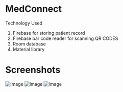 # MedConnect
Technology Used
1. Firebase for storing patient record
2. Firebase bar code reader for scanning QR CODES
3. Room database
4. Material library

# Screenshots
![image](https://user-images.githubusercontent.com/53398805/135501468-0cd85484-0c39-45fd-bb7c-51bbae547b13.png)
![image](https://user-images.githubusercontent.com/53398805/135501505-9910d350-39a1-41e5-82b9-b1c34d6ff10f.png)
![image](https://user-images.githubusercontent.com/53398805/135501544-a4eb1b54-80d7-4c15-8796-8caeed97275d.png)
